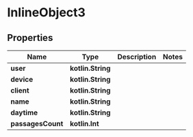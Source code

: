 
# InlineObject3

## Properties
Name | Type | Description | Notes
------------ | ------------- | ------------- | -------------
**user** | **kotlin.String** |  | 
**device** | **kotlin.String** |  | 
**client** | **kotlin.String** |  | 
**name** | **kotlin.String** |  | 
**daytime** | **kotlin.String** |  | 
**passagesCount** | **kotlin.Int** |  | 



